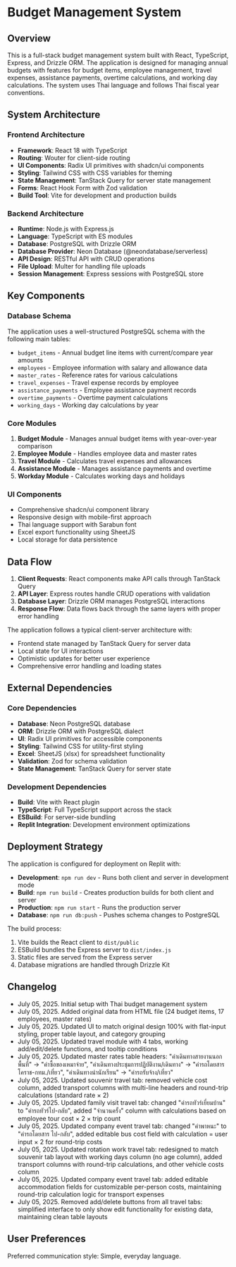 # Budget Management System

## Overview

This is a full-stack budget management system built with React, TypeScript, Express, and Drizzle ORM. The application is designed for managing annual budgets with features for budget items, employee management, travel expenses, assistance payments, overtime calculations, and working day calculations. The system uses Thai language and follows Thai fiscal year conventions.

## System Architecture

### Frontend Architecture
- **Framework**: React 18 with TypeScript
- **Routing**: Wouter for client-side routing
- **UI Components**: Radix UI primitives with shadcn/ui components
- **Styling**: Tailwind CSS with CSS variables for theming
- **State Management**: TanStack Query for server state management
- **Forms**: React Hook Form with Zod validation
- **Build Tool**: Vite for development and production builds

### Backend Architecture
- **Runtime**: Node.js with Express.js
- **Language**: TypeScript with ES modules
- **Database**: PostgreSQL with Drizzle ORM
- **Database Provider**: Neon Database (@neondatabase/serverless)
- **API Design**: RESTful API with CRUD operations
- **File Upload**: Multer for handling file uploads
- **Session Management**: Express sessions with PostgreSQL store

## Key Components

### Database Schema
The application uses a well-structured PostgreSQL schema with the following main tables:
- `budget_items` - Annual budget line items with current/compare year amounts
- `employees` - Employee information with salary and allowance data
- `master_rates` - Reference rates for various calculations
- `travel_expenses` - Travel expense records by employee
- `assistance_payments` - Employee assistance payment records
- `overtime_payments` - Overtime payment calculations
- `working_days` - Working day calculations by year

### Core Modules
1. **Budget Module** - Manages annual budget items with year-over-year comparison
2. **Employee Module** - Handles employee data and master rates
3. **Travel Module** - Calculates travel expenses and allowances
4. **Assistance Module** - Manages assistance payments and overtime
5. **Workday Module** - Calculates working days and holidays

### UI Components
- Comprehensive shadcn/ui component library
- Responsive design with mobile-first approach
- Thai language support with Sarabun font
- Excel export functionality using SheetJS
- Local storage for data persistence

## Data Flow

1. **Client Requests**: React components make API calls through TanStack Query
2. **API Layer**: Express routes handle CRUD operations with validation
3. **Database Layer**: Drizzle ORM manages PostgreSQL interactions
4. **Response Flow**: Data flows back through the same layers with proper error handling

The application follows a typical client-server architecture with:
- Frontend state managed by TanStack Query for server data
- Local state for UI interactions
- Optimistic updates for better user experience
- Comprehensive error handling and loading states

## External Dependencies

### Core Dependencies
- **Database**: Neon PostgreSQL database
- **ORM**: Drizzle ORM with PostgreSQL dialect
- **UI**: Radix UI primitives for accessible components
- **Styling**: Tailwind CSS for utility-first styling
- **Excel**: SheetJS (xlsx) for spreadsheet functionality
- **Validation**: Zod for schema validation
- **State Management**: TanStack Query for server state

### Development Dependencies
- **Build**: Vite with React plugin
- **TypeScript**: Full TypeScript support across the stack
- **ESBuild**: For server-side bundling
- **Replit Integration**: Development environment optimizations

## Deployment Strategy

The application is configured for deployment on Replit with:
- **Development**: `npm run dev` - Runs both client and server in development mode
- **Build**: `npm run build` - Creates production builds for both client and server
- **Production**: `npm run start` - Runs the production server
- **Database**: `npm run db:push` - Pushes schema changes to PostgreSQL

The build process:
1. Vite builds the React client to `dist/public`
2. ESBuild bundles the Express server to `dist/index.js`
3. Static files are served from the Express server
4. Database migrations are handled through Drizzle Kit

## Changelog

- July 05, 2025. Initial setup with Thai budget management system
- July 05, 2025. Added original data from HTML file (24 budget items, 17 employees, master rates)
- July 05, 2025. Updated UI to match original design 100% with flat-input styling, proper table layout, and category grouping
- July 05, 2025. Updated travel module with 4 tabs, working add/edit/delete functions, and tooltip conditions
- July 05, 2025. Updated master rates table headers: "ค่าเดินทางสายงานนอกพื้นที่" → "ค่าซื้อของเหมาจ่าย", "ค่าเดินทางประชุมการปฏิบัติงาน/เดินทาง" → "ค่ารถโดยสาร โคราช-กทม./เที่ยว", "ค่าเดินทางนำนักเรียน" → "ค่ารถรับจ้าง/เที่ยว"
- July 05, 2025. Updated souvenir travel tab: removed vehicle cost column, added transport columns with multi-line headers and round-trip calculations (standard rate × 2)
- July 05, 2025. Updated family visit travel tab: changed "ค่ารถทัวร์เยี่ยมบ้าน" to "ค่ารถทัวร์ไป-กลับ", added "จำนวนครั้ง" column with calculations based on employee tour cost × 2 × trip count
- July 05, 2025. Updated company event travel tab: changed "ค่าพาหนะ" to "ค่ารถโดยสาร ไป-กลับ", added editable bus cost field with calculation = user input × 2 for round-trip costs
- July 05, 2025. Updated rotation work travel tab: redesigned to match souvenir tab layout with working days column (no age column), added transport columns with round-trip calculations, and other vehicle costs column
- July 05, 2025. Updated company event travel tab: added editable accommodation fields for customizable per-person costs, maintaining round-trip calculation logic for transport expenses
- July 05, 2025. Removed add/delete buttons from all travel tabs: simplified interface to only show edit functionality for existing data, maintaining clean table layouts

## User Preferences

Preferred communication style: Simple, everyday language.